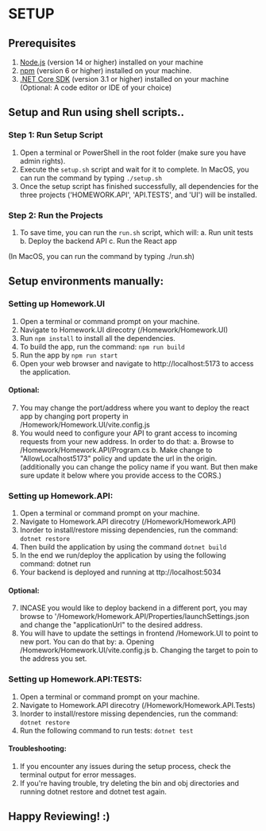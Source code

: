 # SETUP

## Prerequisites

1. [Node.js](https://nodejs.org/en/download/package-manager) (version 14 or higher) installed on your machine
2. [npm](https://www.npmjs.com/package/download) (version 6 or higher) installed on your machine.
3. [.NET Core SDK](https://dotnet.microsoft.com/en-us/download) (version 3.1 or higher) installed on your machine
   (Optional: A code editor or IDE of your choice)

## Setup and Run using shell scripts..

### Step 1: Run Setup Script

1. Open a terminal or PowerShell in the root folder (make sure you have admin rights).
2. Execute the `setup.sh` script and wait for it to complete.
   In MacOS, you can run the command by typing `./setup.sh`
3. Once the setup script has finished successfully, all dependencies for the three projects ('HOMEWORK.API', 'API.TESTS', and 'UI') will be installed.

### Step 2: Run the Projects

1. To save time, you can run the `run.sh` script, which will:
   a. Run unit tests
   b. Deploy the backend API
   c. Run the React app

(In MacOS, you can run the command by typing ./run.sh)

## Setup environments manually:

### Setting up Homework.UI

1. Open a terminal or command prompt on your machine.
2. Navigate to Homework.UI direcotry (/Homework/Homework.UI)
3. Run `npm install` to install all the dependencies.
4. To build the app, run the command: `npm run build`
5. Run the app by `npm run start`
6. Open your web browser and navigate to http://localhost:5173 to access the application.

#### Optional:

7. You may change the port/address where you want to deploy the react app by changing port property in /Homework/Homework.UI/vite.config.js
8. You would need to configure your API to grant access to incoming requests from your new address. In order to do that:
   a. Browse to /Homework/Homework.API/Program.cs
   b. Make change to "AllowLocalhost5173" policy and update the url in the origin.
   (additionally you can change the policy name if you want. But then make sure update it below where you provide access to the CORS.)

### Setting up Homework.API:

1. Open a terminal or command prompt on your machine.
2. Navigate to Homework.API direcotry (/Homework/Homework.API)
3. Inorder to install/restore missing dependencies, run the command: `dotnet restore`
4. Then build the application by using the command `dotnet build`
5. In the end we run/deploy the application by using the following command: dotnet run
6. Your backend is deployed and running at ttp://localhost:5034

#### Optional:

7. INCASE you would like to deploy backend in a different port, you may browse to '/Homework/Homework.API/Properties/launchSettings.json and change the "applicationUrl" to the desired address.
8. You will have to update the settings in frontend /Homework.UI to point to new port. You can do that by:
   a. Opening /Homework/Homework.UI/vite.config.js
   b. Changing the target to poin to the address you set.

### Setting up Homework.API:TESTS:

1. Open a terminal or command prompt on your machine.
2. Navigate to Homework.API direcotry (/Homework/Homework.API.Tests)
3. Inorder to install/restore missing dependencies, run the command: `dotnet restore`
4. Run the following command to run tests: `dotnet test`

#### Troubleshooting:

1. If you encounter any issues during the setup process, check the terminal output for error messages.
2. If you're having trouble, try deleting the bin and obj directories and running dotnet restore and dotnet test again.

## Happy Reviewing! :)
